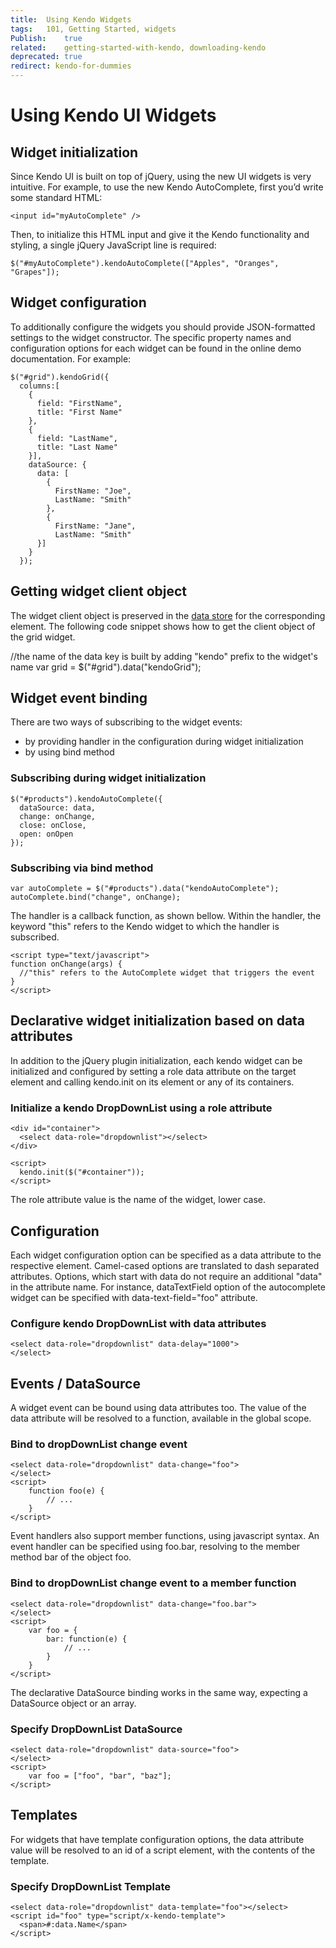 ```yaml
---
title:	Using Kendo Widgets
tags:	101, Getting Started, widgets
Publish:	true
related:	getting-started-with-kendo, downloading-kendo
deprecated: true
redirect: kendo-for-dummies
---
```


# Using Kendo UI Widgets

## Widget initialization

Since Kendo UI is built on top of jQuery, using the new UI widgets is very intuitive. For example, to use the new Kendo AutoComplete, first you’d write some standard HTML:

  `<input id="myAutoComplete" />`

Then, to initialize this HTML input and give it the Kendo functionality and styling, a single jQuery JavaScript line is required:

    $("#myAutoComplete").kendoAutoComplete(["Apples", "Oranges", "Grapes"]);

## Widget configuration

To additionally configure the widgets you should provide JSON-formatted settings to the widget constructor. The specific property names and configuration options for each widget can be found in the online demo documentation. For example:

    $("#grid").kendoGrid({
      columns:[
        {
          field: "FirstName",
          title: "First Name"
        },
        {
          field: "LastName",
          title: "Last Name"
        }],
        dataSource: {
          data: [
            {
              FirstName: "Joe",
              LastName: "Smith"
            },
            {
              FirstName: "Jane",
              LastName: "Smith"
          }]
        }
      });

## Getting widget client object

The widget client object is preserved in the [data store](http://docs.jquery.com/core/data) for the corresponding element. The following code snippet shows how to get the client object of the grid widget. 

  //the name of the data key is built by adding "kendo" prefix to the widget's name
  var grid = $("#grid").data("kendoGrid");

## Widget event binding

There are two ways of subscribing to the widget events:

* by providing handler in the configuration during widget initialization
* by using bind method

### Subscribing during widget initialization

    $("#products").kendoAutoComplete({
      dataSource: data,
      change: onChange,
      close: onClose,
      open: onOpen
    });

### Subscribing via bind method

    var autoComplete = $("#products").data("kendoAutoComplete");
    autoComplete.bind("change", onChange);

The handler is a callback function, as shown bellow. Within the handler, the keyword "this" refers to the Kendo widget to which the handler is subscribed.

    <script type="text/javascript">
    function onChange(args) {
      //"this" refers to the AutoComplete widget that triggers the event
    }
    </script>

## Declarative widget initialization based on data attributes

In addition to the jQuery plugin initialization, each kendo widget can be initialized and configured by setting a role data attribute on the target element and calling kendo.init on its element or any of its containers.

### Initialize a kendo DropDownList using a role attribute

    <div id="container">
      <select data-role="dropdownlist"></select>
    </div>

    <script>
      kendo.init($("#container"));
    </script>
    
The role attribute value is the name of the widget, lower case.

## Configuration

Each widget configuration option can be specified as a data attribute to the respective element. Camel-cased options are translated to dash separated attributes. Options, which start with data do not require an additional "data" in the attribute name. For instance, dataTextField option of the autocomplete widget can be specified with data-text-field="foo" attribute.

### Configure kendo DropDownList with data attributes

    <select data-role="dropdownlist" data-delay="1000">
    </select>
    
## Events / DataSource

A widget event can be bound using data attributes too. The value of the data attribute will be resolved to a function, available in the global scope.

### Bind to dropDownList change event

    <select data-role="dropdownlist" data-change="foo">
    </select>
    <script>
        function foo(e) {
            // ...
        }
    </script>
    
Event handlers also support member functions, using javascript syntax. An event handler can be specified using foo.bar, resolving to the member method bar of the object foo.

### Bind to dropDownList change event to a member function

    <select data-role="dropdownlist" data-change="foo.bar">
    </select>
    <script>
        var foo = {
            bar: function(e) {
                // ...
            }
        }
    </script>
    
The declarative DataSource binding works in the same way, expecting a DataSource object or an array.

### Specify DropDownList DataSource

    <select data-role="dropdownlist" data-source="foo">
    </select>
    <script>
        var foo = ["foo", "bar", "baz"];
    </script>
    
## Templates
For widgets that have template configuration options, the data attribute value will be resolved to an id of a script element, with the contents of the template.

### Specify DropDownList Template

    <select data-role="dropdownlist" data-template="foo"></select>
    <script id="foo" type="script/x-kendo-template">
      <span>#:data.Name</span>
    </script>
